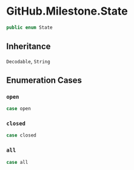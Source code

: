 # GitHub.Milestone.State

``` swift
public enum State
```

## Inheritance

`Decodable`, `String`

## Enumeration Cases

### `open`

``` swift
case open
```

### `closed`

``` swift
case closed
```

### `all`

``` swift
case all
```
